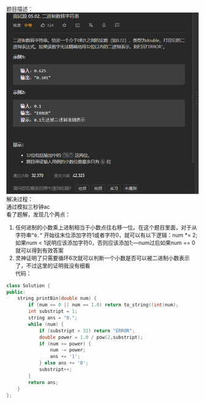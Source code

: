 题目描述：  
![image](/basical/string/image/image59.png)  
解决过程：  
通过模拟三秒钟ac  
看了题解，发现几个两点：  
1. 任何进制的小数乘上进制相当于小数点往右移一位。在这个题目里面，对于从字符串`”0.”` 开始往末位添加字符1或者字符0，就可以有以下逻辑：num *= 2;如果num < 1说明应该添加字符0，否则应该添加1;—num过后如果num == 0就可以得到有效答案
2. 灵神证明了只需要循环6次就可以判断一个小数是否可以被二进制小数表示了，不过这里的证明我没有细看  
代码：  
```cpp
class Solution {
public:
    string printBin(double num) {
        if (num == 0 || num == 1.0) return to_string((int)num);
        int substript = 1;
        string ans = "0.";
        while (num) {
            if (substript > 32) return "ERROR";
            double power = 1.0 / pow(2,substript);
            if (num >= power) {
                num -= power;
                ans += '1';
            } else ans += '0';
            substript++;
        }
        return ans;
    }
};
```